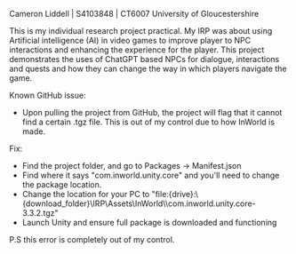 Cameron Liddell | S4103848 | CT6007
University of Gloucestershire

This is my individual research project practical. My IRP was about using Artificial intelligence (AI) in video games to improve player to NPC interactions and enhancing the experience for the player. This project demonstrates the uses of ChatGPT based NPCs for dialogue, interactions and quests and how they can change the way in which players navigate the game.

Known GitHub issue:
  - Upon pulling the project from GitHub, the project will flag that it cannot find a certain .tgz file. This is out of my control due to how InWorld is made.

Fix:
  - Find the project folder, and go to Packages -> Manifest.json
  - Find where it says "com.inworld.unity.core" and you'll need to change the package location.
  - Change the location for your PC to "file:{drive}:\\{download_folder}\\IRP\\Assets\\InWorld\\\\com.inworld.unity.core-3.3.2.tgz"
  - Launch Unity and ensure full package is downloaded and functioning


P.S this error is completely out of my control.

